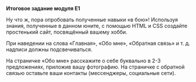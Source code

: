 **Итоговое задание модуля E1**


Ну что ж, пора опробовать полученные навыки «в бою»! Используя знания, полученные в данном юните, с помощью HTML и CSS создайте простенький сайт, посвящённый вашему хобби.


При наведении на слова «Главная», «Обо мне», «Обратная связь» и т. д. надписи должны подсвечиваться.


На страничке «Обо мне» расскажите о себе буквально в 2-3 предложениях, приложив вашу фотографию. На страничке с обратной связью оставьте ваши контакты (мессенджеры, социальные сети).
